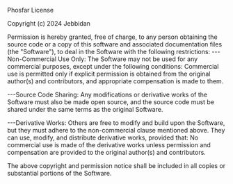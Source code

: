 Phosfar License

Copyright (c) 2024 Jebbidan

Permission is hereby granted, free of charge, to any person obtaining the source code or a copy of this software and associated documentation files (the "Software"), to deal in the Software with the following restrictions:
---Non-Commercial Use Only: The Software may not be used for any commercial purposes, except under the following conditions:
Commercial use is permitted only if explicit permission is obtained from the original author(s) and contributors, and appropriate compensation is made to them.

---Source Code Sharing: Any modifications or derivative works of the Software must also be made open source, and the source code must be shared under the same terms as the original Software.

---Derivative Works: Others are free to modify and build upon the Software, but they must adhere to the non-commercial clause mentioned above. They can use, modify, and distribute derivative works, provided that:
No commercial use is made of the derivative works unless permission and compensation are provided to the original author(s) and contributors.

The above copyright and permission notice shall be included in all copies or substantial portions of the Software.